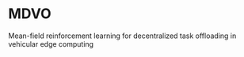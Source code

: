 # MDVO
Mean-field reinforcement learning for decentralized task offloading in vehicular edge computing

